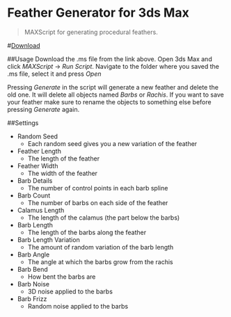 Feather Generator for 3ds Max
====================

> MAXScript for generating procedural feathers.

#[Download](https://github.com/CreativeTools/ct-feather-generator/raw/master/ct-feather-generator.ms)

##Usage
Download the .ms file from the link above.
Open 3ds Max and click *MAXScript* -> *Run Script*.
Navigate to the folder where you saved the .ms file, select it and press *Open*  

Pressing *Generate* in the script will generate a new feather and delete the old one. It will delete all
objects named *Barbs* or *Rachis*. If you want to save your feather make sure to rename the objects to something else before pressing *Generate* again.

##Settings
* Random Seed
    * Each random seed gives you a new variation of the feather
* Feather Length
    * The length of the feather
* Feather Width
    * The width of the feather
* Barb Details
    * The number of control points in each barb spline
* Barb Count
    * The number of barbs on each side of the feather
* Calamus Length
    * The length of the calamus (the part below the barbs)
* Barb Length
    * The length of the barbs along the feather
* Barb Length Variation
    * The amount of random variation of the barb length
* Barb Angle
    * The angle at which the barbs grow from the rachis
* Barb Bend
    * How bent the barbs are
* Barb Noise
    * 3D noise applied to the barbs
* Barb Frizz
    * Random noise applied to the barbs
